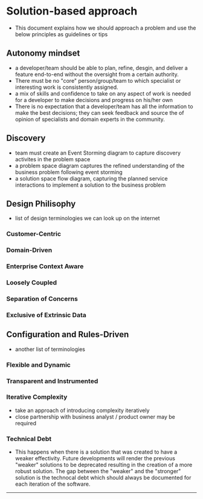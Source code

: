 # Solution-based approach
- This document explains how we should approach a problem and use the below principles as guidelines or tips

## Autonomy mindset
- a developer/team should be able to plan, refine, desgin, and deliver a feature end-to-end without the oversight from a certain authority.
- There must be no "core" person/group/team to which specialist or interesting work is consistently assigned.
- a mix of skills and confidence to take on any aspect of work is needed for a developer to make decisions and progress on his/her own
- There is no expectation that a developer/team has all the information to make the best decisions; they can seek feedback and source the of opinion of specialists and domain experts in the community.

## Discovery
- team must create an Event Storming diagram to capture discovery activites in the problem space
- a problem space diagram captures the refined understanding of the business problem following event storming
- a solution space flow diagram, capturing the planned service interactions to implement a solution to the business problem

## Design Philisophy
- list of design terminologies we can look up on the internet

### Customer-Centric

### Domain-Driven

### Enterprise Context Aware

### Loosely Coupled

### Separation of Concerns

### Exclusive of Extrinsic Data

## Configuration and Rules-Driven
- another list of terminologies

### Flexible and Dynamic

### Transparent and Instrumented

### Iterative Complexity
- take an approach of introducing complexity iteratively
- close partnership with business analyst / product owner may be required

### Technical Debt
- This happens when there is a solution that was created to have a weaker effectivity. Future developments will render the previous "weaker" solutions to be deprecated resulting in the creation of a more robust solution. The gap between the "weaker" and the "stronger" solution is the technocal debt which should always be documented for each iteration of the software.


***
